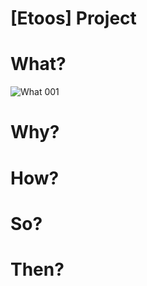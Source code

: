 # [Etoos] Project

<h1> What? </h1>

![What 001](https://user-images.githubusercontent.com/81538994/145347757-b85e918a-8ea4-4deb-bb11-bdbc7e3543b2.jpeg)
<h1> Why? </h1>

<h1> How? </h1>

<h1> So? </h1>

<h1> Then? </h1>
